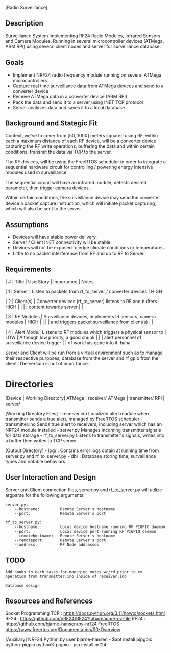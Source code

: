 [Radio Surveillance]

## Description

Surveillance System implementing RF24 Radio Modules, Infrared Sensors and Camera Modules.
Running in several microcontroller devices (ATMega, ARM RPI) using several client nodes
and server for surveillance database.



## Goals ##

- Implement NRF24 radio frequency module running on several ATMega microcontrollers
- Capture real time surveillance data from ATMega devices and send to a converter device
- Receive ATMega data in a converter device (ARM RPI)
- Pack the data and send it to a server using INET TCP protocol
- Server analyzes data and saves it to a local database



## Background and Stategic Fit

Context, we've to cover from [50, 1000] meters squared using RF, 
within each a maximum distance of each RF device, will be a converter device
capturing the RF write operations, buffering the data and within certain conditions,
transmit the data via TCP to the server.

The RF devices, will be using the FreeRTOS scheduler in order to integrate a sequential hardware circuit
for controlling / powering energy intensive modules used in surveillance.

The sequential circuit will have an infrared module, detects desired parameter, then trigger camera devices.

Within certain conditions, the surveillance device may send the converter device a packet capture instruction,
which will initiate packet capturing, which will also be sent to the server.



## Assumptions

- Devices will have stable power delivery.
- Server / Client INET connectivity will be stable.
- Devices will not be exposed to edge climate conditions or temperatures.
- Little to no packet interference from RF and up to RF to Server.



## Requirements

| # | Title      |   UserStory                                                   | Importance | Notes
  
| 1 | Server     |  Listen to packets from rf_to_server / converter devices      |    HIGH    |

| 2 | Client(s)  |  Converter devices (rf_to_server) listens to RF and buffers   |    HIGH    |
|   |            |  content towards server                                       |            |

| 3 | RF Modules |  Surveillance devices, implements IR sensors, camera modules  |    HIGH    |
|   |            |  and triggers packet surveillance from client(s)              |            |

| 4 | Alert Mods.|  Listens to RF modules which triggers a physical sensor to    |    LOW     | Although low priority, a good chunk
|   |            |  alert personnel of surveillance device trigger               |            | of work has gone into it, haha.


Server and Client will be run from a virtual environment such as to manage their respective purposes,
database from the server and rf gpio from the client. The version is not of importance.



# Directories

   [Device  | Working Directory]
    ATMega  | receiver/
    ATMega  | transmitter/
    RPI     | server/

[Working Directory Files]
    - receiver.ino      Localized alert module when transmitter sends a true alert, managed by FreeRTOS scheduler
    - transmitter.ino   Sends true alert to receivers, including server which has an NRF24 module installed
    - server.py         Manages incoming transmitter signals for data storage
    - rf_to_server.py   Listens to transmitter's signals, writes into a buffer then writes to TCP server.

[Output Directory]
    - log/              : Contains error logs obtain at running time from server.py and rf_to_server.py
    - db/               : Database storing time, surveillance types and notable behaviors



## User Interaction and Design

Server and Client connection files, server.py and rf_to_server.py will utilize argparse for the following arguments:

    server.py:
        --hostname:         Remote Server's hostname
        --port:             Remote Server's port

    rf_to_server.py:
        --hostname:         Local device hostname running RF PIGPIO daemon
        --port:             Local device port running RF PIGPIO daemon
        --remotehostname:   Remote Server's hostname
        --remoteport:       Remote Server's port
        --address:          RF Node addresses



## TODO

    Add hooks to each tasks for managing mutex wr/rd prior to rx 
    operation from transmitter.ino inside of receiver.ino

    Database design



## Resources and References

Socket Programming TCP <Server>: https://docs.python.org/3.11/howto/sockets.html
RF24 <Transmitters and Receivers>:   https://github.com/nRF24/RF24?tab=readme-ov-file
RF24 <RF to Server Converter>: https://github.com/bjarne-hansen/py-nrf24
FreeRTOS <Scheduler>: https://www.freertos.org/Documentation/00-Overview


[Auxiliary]
    NRF24 Python by user bjarne-hansen
    - $apt install pipgpio python-pigpio python3-pigpio
    - pip install nrf24 

